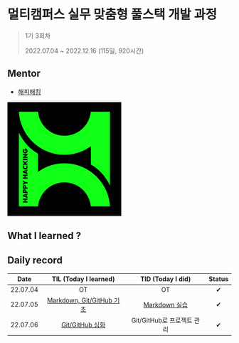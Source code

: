 # 멀티캠퍼스 실무 맞춤형 풀스택 개발 과정 

> 1기 3회차
>
> 2022.07.04 ~ 2022.12.16 (115일, 920시간)



## Mentor

- [해피해킹](https://www.hphk.kr/)

![hphk_logo](README.assets/hphk_logo.png)



## What I learned ?





## Daily record

|   Date   |             TIL (Today I learned)              |              TID (Today I did)              | Status |
| :------: | :--------------------------------------------: | :-----------------------------------------: | :----: |
| 22.07.04 |                       OT                       |                     OT                      |   ✔    |
| 22.07.05 | [Markdown, Git/GitHub 기초](./TIL/TIL_0705.md) | [Markdown 실습](./TID/markdown_practice.md) |   ✔    |
| 22.07.06 |       [Git/GitHub 심화](./TIL/TIL_0706)        |         Git/GitHub로 프로젝트 관리          |   ✔    |
